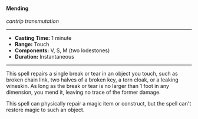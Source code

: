 #### Mending
*cantrip transmutation*
___
- **Casting Time:** 1 minute
- **Range:** Touch
- **Components:** V, S, M (two lodestones)
- **Duration:** Instantaneous
___
This spell repairs a single break or tear in an object you touch, such as broken chain link, two halves of a broken key, a torn cloak, or a leaking wineskin. As long as the break or tear is no larger than 1 foot in any dimension, you mend it, leaving no trace of the former damage.

This spell can physically repair a magic item or construct, but the spell can't restore magic to such an object.